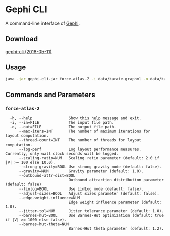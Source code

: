 # Gephi CLI
A command-line interface of [Gephi](https://gephi.org/).

## Download
[gephi-cli (2018-05-11)](https://github.com/kwonoh/gephi-cli/releases/download/2018-05-11/gephi-cli.jar)

## Usage
```sh
java -jar gephi-cli.jar force-atlas-2 -i data/karate.graphml -o data/karate.out.graphml
```

## Commands and Parameters

### `force-atlas-2`
```
  -h, --help                Show this help message and exit.
  -i, --in=FILE             The input file path.
  -o, --out=FILE            The output file path.
      --max-iters=INT       The number of maximum iterations for layout computation.
      --thread-count=INT    The number of threads for layout computation.
      --log-perf            Log layout performance measures. Currently, only wall clock seconds will be logged.
      --scaling-ratio=NUM   Scaling ratio parameter (default: 2.0 if |V| >= 100 else 10.0).
      --strong-gravity=BOOL Use strong gravity mode (default: false).
      --gravity=NUM         Gravity parameter (default: 1.0).
      --outbound-attr-dist=BOOL
                            Outbound attraction distribution parameter (default: false)
      --linlog=BOOL         Use LinLog mode (default: false).
      --adjust-sizes=BOOL   Adjust sizes parameter (default: false).
      --edge-weight-influence=NUM
                            Edge weight influence parameter (default: 1.0).
      --jitter-tol=NUM      Jitter tolerance parameter (default: 1.0).
      --barnes-hut=BOOL     Use Barnes-Hut optimization (default: true if |V| >= 1000 else false).
      --barnes-hut-theta=NUM
                            Barnes-Hut theta parameter (default: 1.2).
```
